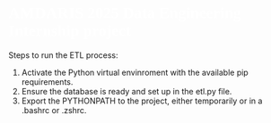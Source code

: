 # <span style="color:#fff; font-family: 'Georgia'; font-size: 1em;">AMDARIS 2025 Data Engineering Internship project</span>

Steps to run the ETL process:
1) Activate the Python virtual envinroment with the available pip requirements.
2) Ensure the database is ready and set up in the etl.py file.
3) Export the PYTHONPATH to the project, either temporarily or in a .bashrc or .zshrc.

